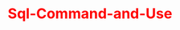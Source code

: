 # Sql-Command-and-Use
<html>
   <head>
        <title> Sql Command & Use </title>
        <style>

            body{
                background-color: pink ;
                background-repeat: repeat;
            }

            table {
                border-collapse: separate;
                text-indent: initial;
                border-spacing: 2px;
            }

            h1{
                text-align: center;
                color: red;
            }

            h3{
                color: red;
                font-style: italic;
            }

            li{
                color: blue;
            }

            pre{
               font-family: serif; 
            }

        </style>
   </head>
        <body>
            <h1> Sql command thear typs and use </h1> <hr>
        
            <h2> SQL commands are used to interact with a database. There are five main types of SQL commands: </h2>
        <ol>
            <li> Data Definition Language (DDL): DDL commands are used to create, modify, and delete database objects, such as tables, views, and indexes.</li>
            <li> Data Manipulation Language (DML): DML commands are used to insert, update, and delete data from tables.</li>
            <li> Data Control Language (DCL): DCL commands are used to manage user permissions and privileges.</li>
            <li> Transaction Control Language (TCL): TCL commands are used to manage transactions, which are a set of DML statements that are executed together as a single unit.</li>
            <li> Data Query Language (DQL): DQL commands are used to retrieve data from tables.</li>
        </ol>

<hr>
            <h2> Here are some of the most important SQL commands: </h2>
        <ol>
            <li> CREATE TABLE: Creates a new table. </li>
        <h3> Syntax: </h3>
            <pre> CREATE TABLE table_name (
        column1 datatype,
        column2 datatype,
        column3 datatype,
        columnN datatype
        ); </pre>

        <h3> Example: </h3>
            <pre> CREATE TABLE pets (
        name VARCHAR(20),
        owner VARCHAR(20),
        species VARCHAR(20),
        sex CHAR(1)
         ); </pre>
                       
<hr>
         <li> INSERT INTO: Inserts a new row into a table. </li>
        <h3> Syntax: </h3>
            <pre> INSERT INTO table_name (column1, column2, column3, ...)
        VALUES (value1, value2, value3, ...); </pre>

        <h3> Example: </h3>
            <pre> INSERT INTO pets (name, owner, species, sex)
        VALUES ('Spot', 'John Doe', 'Dog', 'M'); </pre>
            
<hr>
            <li> SELECT: Retrieves data from a table. </li>
        <h3> Syntax: </h3> 
            <pre> SELECT column1, column2, column3, ...
        FROM table_name </pre>
        
        <h3> Example: </h3>
            <pre> SELECT name, owner, species
        FROM pets; </pre>
            
<hr>
            <li> UPDATE: Updates data in a table. </li>
        <h3> Syntax: </h3>
            <pre> UPDATE table_name
        SET column1 = value1, column2 = value2, ...
        WHERE condition; </pre>

        <h3> Example: </h3>    
            <pre> UPDATE pets
        SET species = 'Cat'
        WHERE name = 'Spot'; </pre>
            
<hr>
            <li> DELETE: Deletes data from a table. </li>
        <h3> Syntax: </h3>
            <pre> DELETE FROM table_name
        WHERE condition; </pre>
        
        <h3> Example: </h3>
            <pre> DELETE FROM pets
        WHERE species = 'Dog'; </pre>
    
<hr>
            <li> GRANT: Grants permissions to users. </li>
        <h3> Syntax: </h3>
            <pre> GRANT privilege_list ON object_name TO user_name [WITH GRANT OPTION]; </pre>
        
        <h3> Example: </h3>
            <pre> GRANT SELECT, UPDATE ON pets TO johndoe; </pre>
            
<hr>
            <li> REVOKE: Revokes permissions from users. </li>
        <h3> Syntax: </h3>
            <pre> REVOKE privilege_list ON object_name FROM user_name; </pre>
        
        <h3> Example: </h3>
            <pre> REVOKE SELECT, UPDATE ON pets FROM johndoe; </pre>

<hr>
            <li> COMMIT: Commits a transaction. </li>
        <h3> Syntax: </h3> 
            <pre> COMMIT; </pre>

        <h3> Example: </h3>    
            <pre> UPDATE pets
        SET species = 'Cat'
        WHERE name = 'Spot';
        COMMIT; </pre>

<hr>            
            <li> ROLLBACK: Rolls back a transaction. </li>
        <h3> Syntax: </h3>
            <pre> ROLLBACK; </pre>
        
        <h3> Example: </h3>
            <pre> UPDATE pets
        SET species = 'Cat'
        WHERE name = 'Spot';
        ROLLBACK; </pre>
        </ol>      
<hr>      
    </body>
</html>
